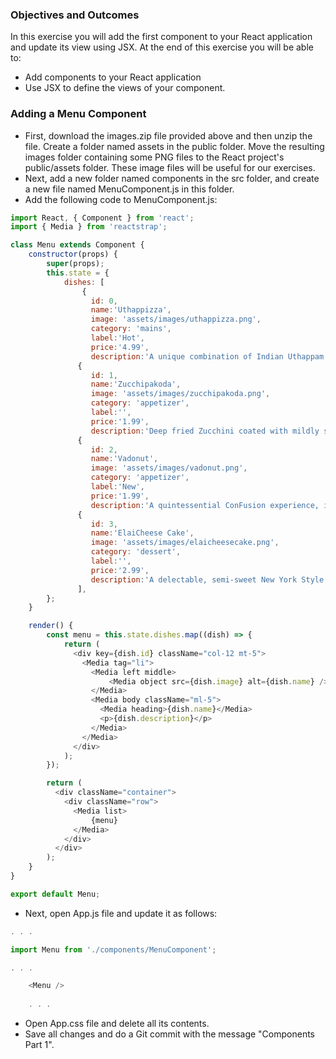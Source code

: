 ### Objectives and Outcomes
In this exercise you will add the first component to your React application and update its view using JSX. At the end of this exercise you will be able to:

* Add components to your React application
* Use JSX to define the views of your component.

### Adding a Menu Component
* First, download the images.zip file provided above and then unzip the file. Create a folder named assets in the public folder. Move the resulting images folder containing some PNG files to the React project's public/assets folder. These image files will be useful for our exercises.
* Next, add a new folder named components in the src folder, and create a new file named MenuComponent.js in this folder.
* Add the following code to MenuComponent.js:

```js
import React, { Component } from 'react';
import { Media } from 'reactstrap';

class Menu extends Component {
    constructor(props) {
        super(props);
        this.state = {
            dishes: [
                {
                  id: 0,
                  name:'Uthappizza',
                  image: 'assets/images/uthappizza.png',
                  category: 'mains',
                  label:'Hot',
                  price:'4.99',
                  description:'A unique combination of Indian Uthappam (pancake) and Italian pizza, topped with Cerignola olives, ripe vine cherry tomatoes, Vidalia onion, Guntur chillies and Buffalo Paneer.'                        },
               {
                  id: 1,
                  name:'Zucchipakoda',
                  image: 'assets/images/zucchipakoda.png',
                  category: 'appetizer',
                  label:'',
                  price:'1.99',
                  description:'Deep fried Zucchini coated with mildly spiced Chickpea flour batter accompanied with a sweet-tangy tamarind sauce'                        },
               {
                  id: 2,
                  name:'Vadonut',
                  image: 'assets/images/vadonut.png',
                  category: 'appetizer',
                  label:'New',
                  price:'1.99',
                  description:'A quintessential ConFusion experience, is it a vada or is it a donut?'                        },
               {
                  id: 3,
                  name:'ElaiCheese Cake',
                  image: 'assets/images/elaicheesecake.png',
                  category: 'dessert',
                  label:'',
                  price:'2.99',
                  description:'A delectable, semi-sweet New York Style Cheese Cake, with Graham cracker crust and spiced with Indian cardamoms'                        }
               ],
        };
    }

    render() {
        const menu = this.state.dishes.map((dish) => {
            return (
              <div key={dish.id} className="col-12 mt-5">
                <Media tag="li">
                  <Media left middle>
                      <Media object src={dish.image} alt={dish.name} />
                  </Media>
                  <Media body className="ml-5">
                    <Media heading>{dish.name}</Media>
                    <p>{dish.description}</p>
                  </Media>
                </Media>
              </div>
            );
        });

        return (
          <div className="container">
            <div className="row">
              <Media list>
                  {menu}
              </Media>
            </div>
          </div>
        );
    }
}

export default Menu;
```


* Next, open App.js file and update it as follows:

```js
. . .

import Menu from './components/MenuComponent';

. . .

    <Menu />
    
    . . .
```

* Open App.css file and delete all its contents.
* Save all changes and do a Git commit with the message "Components Part 1".
